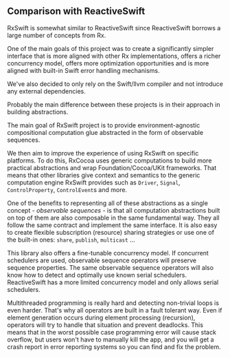 ## Comparison with ReactiveSwift

RxSwift is somewhat similar to ReactiveSwift since ReactiveSwift borrows a large number of concepts from Rx.

One of the main goals of this project was to create a significantly simpler interface that is more aligned with other Rx implementations, offers a richer concurrency model, offers more optimization opportunities and is more aligned with built-in Swift error handling mechanisms.

We've also decided to only rely on the Swift/llvm compiler and not introduce any external dependencies.

Probably the main difference between these projects is in their approach in building abstractions.

The main goal of RxSwift project is to provide environment-agnostic compositional computation glue abstracted in the form of observable sequences.

We then aim to improve the experience of using RxSwift on specific platforms. To do this, RxCocoa uses generic computations to build more practical abstractions and wrap Foundation/Cocoa/UKit frameworks. That means that other libraries give context and semantics to the generic computation engine RxSwift provides such as `Driver`, `Signal`, `ControlProperty`, `ControlEvent`s and more.

One of the benefits to representing all of these abstractions as a single concept - ​_observable sequences_​ - is that all computation abstractions built on top of them are also composable in the same fundamental way. They all follow the same contract and implement the same interface.
 It is also easy to create flexible subscription (resource) sharing strategies or use one of the built-in ones: `share`, `publish`, `multicast` ...

This library also offers a fine-tunable concurrency model. If concurrent schedulers are used, observable sequence operators will preserve sequence properties. The same observable sequence operators will also know how to detect and optimally use known serial schedulers. ReactiveSwift has a more limited concurrency model and only allows serial schedulers.

Multithreaded programming is really hard and detecting non-trivial loops is even harder. That's why all operators are built in a fault tolerant way. Even if element generation occurs during element processing (recursion), operators will try to handle that situation and prevent deadlocks. This means that in the worst possible case programming error will cause stack overflow, but users won't have to manually kill the app, and you will get a crash report in error reporting systems so you can find and fix the problem.
